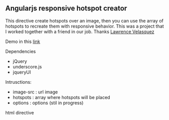 Angularjs responsive hotspot creator
----------------------------------

This directive create hotspots over an image, then you can use the array of hotspots to recreate them with responsive behavior. This was a project that I worked together with a friend in our job. Thanks [Lawrence Velasquez][1]

Demo in this [link][2]

Dependencies

 - jQuery
 - underscore.js
 - jqueryUI

 Intrusctions: 

 - image-src : url image
 - hotspots : array where hotspots will be placed
 - options : options (stil in progress)


html directive

 <hotspot-creator image-src="" hotspots="" options=""></hotspot-creator>
 


  [1]: https://plus.google.com/u/0/+LawrenceVelasquez/posts
  [2]: http://saulburgos.com/apps/hotspot/#/view1
